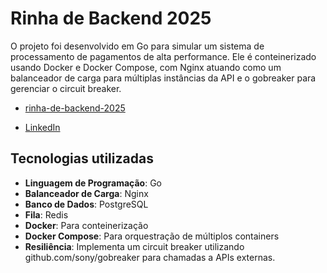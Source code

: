 # Rinha de Backend 2025

O projeto foi desenvolvido em Go para simular um sistema de processamento de pagamentos de alta performance. Ele é conteinerizado usando Docker e Docker Compose, com Nginx atuando como um balanceador de carga para múltiplas instâncias da API e o gobreaker para gerenciar o circuit breaker.

- [rinha-de-backend-2025](https://github.com/franklaercio/rinha-de-backend-2025)

- [LinkedIn](https://www.linkedin.com/in/frank-laercio/)

## Tecnologias utilizadas

- **Linguagem de Programação**: Go
- **Balanceador de Carga**: Nginx
- **Banco de Dados**: PostgreSQL
- **Fila**: Redis
- **Docker**: Para conteinerização
- **Docker Compose**: Para orquestração de múltiplos containers
- **Resiliência**: Implementa um circuit breaker utilizando github.com/sony/gobreaker para chamadas a APIs externas.